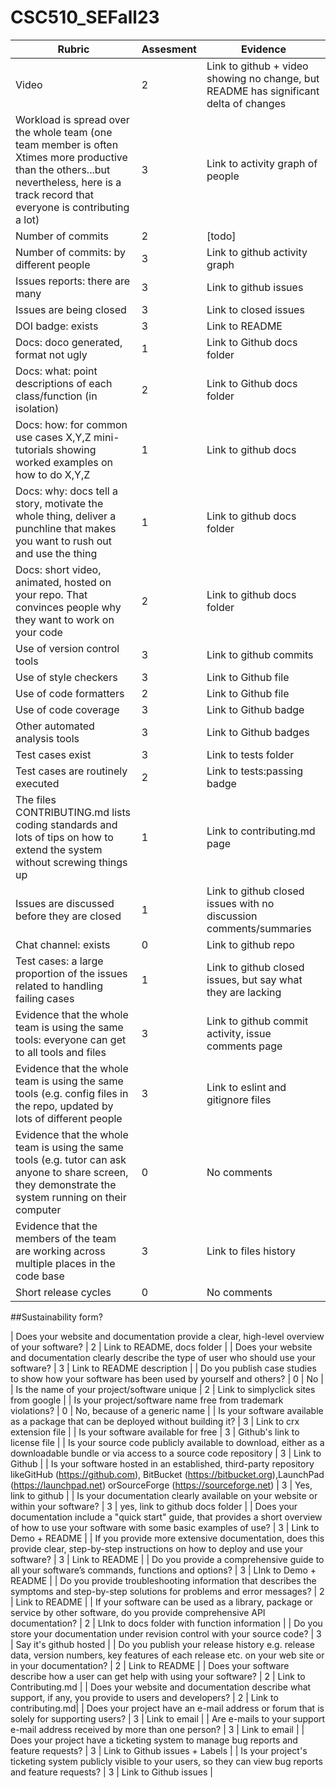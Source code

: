 # CSC510_SEFall23




| Rubric | Assesment| Evidence |
| ----------- | ----------- | -- |
| Video | 2  | Link to github + video showing no change, but README has significant delta of changes | 
| Workload is spread over the whole team (one team member is often Xtimes more productive than the others...but nevertheless, here is a track record that everyone is contributing a lot) | 3 | Link to activity graph of people |
| Number of commits | 2 | [todo] | 
| Number of commits: by different people | 3  | Link to github activity graph |
| Issues reports: there are many | 3 | Link to github issues |
| Issues are being closed | 3 | Link to closed issues| 
| DOI badge: exists | 3 | Link to README|
| Docs: doco generated, format not ugly | 1 | Link to Github docs folder |
| Docs: what: point descriptions of each class/function (in isolation) | 2 | Link to Github docs folder | 
| Docs: how: for common use cases X,Y,Z mini-tutorials showing worked examples on how to do X,Y,Z | 1 | Link to github docs | 
| Docs: why: docs tell a story, motivate the whole thing, deliver a punchline that makes you want to rush out and use the thing | 1 | Link to github docs folder |
| Docs: short video, animated, hosted on your repo. That convinces people why they want to work on your code | 2 | Link to github docs folder |
| Use of version control tools | 3 | Link to github commits |
| Use of style checkers | 3 | Link to Github file|
| Use of code formatters | 2 | Link to Github file |
| Use of code coverage | 3 | Link to Github badge |
| Other automated analysis tools | 3 | Link to Github badges|
| Test cases exist | 3 | Link to tests folder |
| Test cases are routinely executed | 2 | Link to tests:passing badge |
| The files CONTRIBUTING.md lists coding standards and lots of tips on how to extend the system without screwing things up | 1 | Link to contributing.md page |
| Issues are discussed before they are closed | 1 | Link to github closed issues with no discussion comments/summaries | 
| Chat channel: exists | 0 | Link to github repo |
| Test cases: a large proportion of the issues related to handling failing cases | 1 | Link to github closed issues, but say what they are lacking|
| Evidence that the whole team is using the same tools: everyone can get to all tools and files | 3 | Link to github commit activity, issue comments page |
| Evidence that the whole team is using the same tools (e.g. config files in the repo, updated by lots of different people | 3 | Link to eslint and gitignore files |
| Evidence that the whole team is using the same tools (e.g. tutor can ask anyone to share screen, they demonstrate the system running on their computer | 0 | No comments |
| Evidence that the members of the team are working across multiple places in the code base | 3 | Link to files history |
| Short release cycles | 0 | No comments |


##Sustainability form?

| Does your website and documentation provide a clear, high-level overview of your software? | 2 | Link to README, docs folder |
| Does your website and documentation clearly describe the type of user who should use your software? | 3 | Link to README description |
| Do you publish case studies to show how your software has been used by yourself and others? | 0 | No | 
| Is the name of your project/software unique | 2 | Link to simplyclick sites from google |
| Is your project/software name free from trademark violations? | 0 | No, because of a generic name | 
| Is your software available as a package that can be deployed without building it? | 3 | Link to crx extension file |
| Is your software available for free | 3 | Github's link to license file |
| Is your source code publicly available to download, either as a downloadable bundle or via access to a source code repository | 3 | Link to Github |
| Is your software hosted in an established, third-party repository likeGitHub (https://github.com), BitBucket (https://bitbucket.org),LaunchPad (https://launchpad.net) orSourceForge (https://sourceforge.net) | 3 | Yes, link to github |
| Is your documentation clearly available on your website or within your software? | 3 | yes, link to github docs folder |
| Does your documentation include a "quick start" guide, that provides a short overview of how to use your software with some basic examples of use? | 3 | Link to Demo + README |
| If you provide more extensive documentation, does this provide clear, step-by-step instructions on how to deploy and use your software? | 3 | Link to README |
| Do you provide a comprehensive guide to all your software’s commands, functions and options? | 3 | LInk to Demo + README | 
| Do you provide troubleshooting information that describes the symptoms and step-by-step solutions for problems and error messages? | 2 | Link to README |
| If your software can be used as a library, package or service by other software, do you provide comprehensive API documentation? | 2 | LInk to docs folder with function information |
| Do you store your documentation under revision control with your source code? | 3 | Say it's github hosted | 
| Do you publish your release history e.g. release data, version numbers, key features of each release etc. on your web site or in your documentation? | 2 | Link to README |
| Does your software describe how a user can get help with using your software? | 2 | Link to Contributing.md |
| Does your website and documentation describe what support, if any, you provide to users and developers? | 2 | Link to contributing.md| 
| Does your project have an e-mail address or forum that is solely for supporting users? | 3 | Link to email |
| Are e-mails to your support e-mail address received by more than one person? | 3 | Link to email |
| Does your project have a ticketing system to manage bug reports and feature requests? | 3 | Link to Github issues + Labels |
| Is your project's ticketing system publicly visible to your users, so they can view bug reports and feature requests? | 3 | Link to Github issues |


